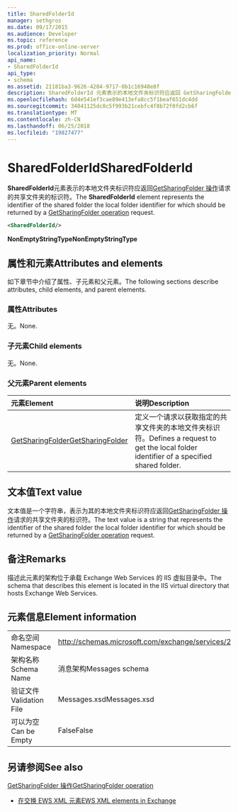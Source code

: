 ```yaml
---
title: SharedFolderId
manager: sethgros
ms.date: 09/17/2015
ms.audience: Developer
ms.topic: reference
ms.prod: office-online-server
localization_priority: Normal
api_name:
- SharedFolderId
api_type:
- schema
ms.assetid: 21181ba3-9626-4284-9717-0b1c16948e8f
description: SharedFolderId 元素表示的本地文件夹标识符应返回 GetSharingFolder 操作请求的共享文件夹的标识符。
ms.openlocfilehash: 6d4e541ef3cae89e413efa8cc5f1beaf651dc4dd
ms.sourcegitcommit: 34041125dc8c5f993b21cebfc4f8b72f0fd2cb6f
ms.translationtype: MT
ms.contentlocale: zh-CN
ms.lasthandoff: 06/25/2018
ms.locfileid: "19827477"
---
```

# <a name="sharedfolderid"></a><span data-ttu-id="f2099-103">SharedFolderId</span><span class="sxs-lookup"><span data-stu-id="f2099-103">SharedFolderId</span></span>

<span data-ttu-id="f2099-104">**SharedFolderId**元素表示的本地文件夹标识符应返回[GetSharingFolder 操作](getsharingfolder-operation.md)请求的共享文件夹的标识符。</span><span class="sxs-lookup"><span data-stu-id="f2099-104">The **SharedFolderId** element represents the identifier of the shared folder the local folder identifier for which should be returned by a [GetSharingFolder operation](getsharingfolder-operation.md) request.</span></span> 
  
```xml
<SharedFolderId/>
```

 <span data-ttu-id="f2099-105">**NonEmptyStringType**</span><span class="sxs-lookup"><span data-stu-id="f2099-105">**NonEmptyStringType**</span></span>
## <a name="attributes-and-elements"></a><span data-ttu-id="f2099-106">属性和元素</span><span class="sxs-lookup"><span data-stu-id="f2099-106">Attributes and elements</span></span>

<span data-ttu-id="f2099-107">如下章节中介绍了属性、子元素和父元素。</span><span class="sxs-lookup"><span data-stu-id="f2099-107">The following sections describe attributes, child elements, and parent elements.</span></span>
  
### <a name="attributes"></a><span data-ttu-id="f2099-108">属性</span><span class="sxs-lookup"><span data-stu-id="f2099-108">Attributes</span></span>

<span data-ttu-id="f2099-109">无。</span><span class="sxs-lookup"><span data-stu-id="f2099-109">None.</span></span>
  
### <a name="child-elements"></a><span data-ttu-id="f2099-110">子元素</span><span class="sxs-lookup"><span data-stu-id="f2099-110">Child elements</span></span>

<span data-ttu-id="f2099-111">无。</span><span class="sxs-lookup"><span data-stu-id="f2099-111">None.</span></span>
  
### <a name="parent-elements"></a><span data-ttu-id="f2099-112">父元素</span><span class="sxs-lookup"><span data-stu-id="f2099-112">Parent elements</span></span>

|<span data-ttu-id="f2099-113">**元素**</span><span class="sxs-lookup"><span data-stu-id="f2099-113">**Element**</span></span>|<span data-ttu-id="f2099-114">**说明**</span><span class="sxs-lookup"><span data-stu-id="f2099-114">**Description**</span></span>|
|:-----|:-----|
|[<span data-ttu-id="f2099-115">GetSharingFolder</span><span class="sxs-lookup"><span data-stu-id="f2099-115">GetSharingFolder</span></span>](getsharingfolder.md) <br/> |<span data-ttu-id="f2099-116">定义一个请求以获取指定的共享文件夹的本地文件夹标识符。</span><span class="sxs-lookup"><span data-stu-id="f2099-116">Defines a request to get the local folder identifier of a specified shared folder.</span></span>  <br/> |
   
## <a name="text-value"></a><span data-ttu-id="f2099-117">文本值</span><span class="sxs-lookup"><span data-stu-id="f2099-117">Text value</span></span>

<span data-ttu-id="f2099-118">文本值是一个字符串，表示为其的本地文件夹标识符应返回[GetSharingFolder 操作](getsharingfolder-operation.md)请求的共享文件夹的标识符。</span><span class="sxs-lookup"><span data-stu-id="f2099-118">The text value is a string that represents the identifier of the shared folder the local folder identifier for which should be returned by a [GetSharingFolder operation](getsharingfolder-operation.md) request.</span></span> 
  
## <a name="remarks"></a><span data-ttu-id="f2099-119">备注</span><span class="sxs-lookup"><span data-stu-id="f2099-119">Remarks</span></span>

<span data-ttu-id="f2099-120">描述此元素的架构位于承载 Exchange Web Services 的 IIS 虚拟目录中。</span><span class="sxs-lookup"><span data-stu-id="f2099-120">The schema that describes this element is located in the IIS virtual directory that hosts Exchange Web Services.</span></span>
  
## <a name="element-information"></a><span data-ttu-id="f2099-121">元素信息</span><span class="sxs-lookup"><span data-stu-id="f2099-121">Element information</span></span>

|||
|:-----|:-----|
|<span data-ttu-id="f2099-122">命名空间</span><span class="sxs-lookup"><span data-stu-id="f2099-122">Namespace</span></span>  <br/> |http://schemas.microsoft.com/exchange/services/2006/messages  <br/> |
|<span data-ttu-id="f2099-123">架构名称</span><span class="sxs-lookup"><span data-stu-id="f2099-123">Schema Name</span></span>  <br/> |<span data-ttu-id="f2099-124">消息架构</span><span class="sxs-lookup"><span data-stu-id="f2099-124">Messages schema</span></span>  <br/> |
|<span data-ttu-id="f2099-125">验证文件</span><span class="sxs-lookup"><span data-stu-id="f2099-125">Validation File</span></span>  <br/> |<span data-ttu-id="f2099-126">Messages.xsd</span><span class="sxs-lookup"><span data-stu-id="f2099-126">Messages.xsd</span></span>  <br/> |
|<span data-ttu-id="f2099-127">可以为空</span><span class="sxs-lookup"><span data-stu-id="f2099-127">Can be Empty</span></span>  <br/> |<span data-ttu-id="f2099-128">False</span><span class="sxs-lookup"><span data-stu-id="f2099-128">False</span></span>  <br/> |
   
## <a name="see-also"></a><span data-ttu-id="f2099-129">另请参阅</span><span class="sxs-lookup"><span data-stu-id="f2099-129">See also</span></span>



[<span data-ttu-id="f2099-130">GetSharingFolder 操作</span><span class="sxs-lookup"><span data-stu-id="f2099-130">GetSharingFolder operation</span></span>](getsharingfolder-operation.md)


- [<span data-ttu-id="f2099-131">在交换 EWS XML 元素</span><span class="sxs-lookup"><span data-stu-id="f2099-131">EWS XML elements in Exchange</span></span>](ews-xml-elements-in-exchange.md)

